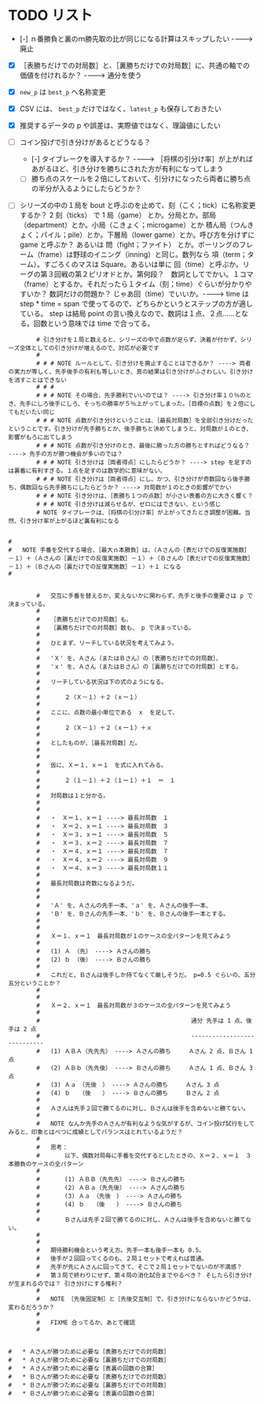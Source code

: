 # TODO リスト

* [-] ｎ番勝負と裏のｍ勝先取の比が同じになる計算はスキップしたい ----> 廃止
* [x] ［表勝ちだけでの対局数］と、［裏勝ちだけでの対局数］に、共通の軸での価値を付けれるか？ ----> 通分を使う
* [x] `new_p` は `best_p` へ名称変更
* [x] CSV には、 `best_p` だけではなく、`latest_p` も保存しておきたい
* [x] 推奨するデータの p や誤差は、実際値ではなく、理論値にしたい
* [ ] コイン投げで引き分けがあるとどうなる？
    * [-] タイブレークを導入するか？ ----> ［将棋の引分け率］が上がればあがるほど、引き分けを勝ちにされた方が有利になってしまう
    * [ ] 勝ち点のスケールを２倍にしておいて、引分けになったら両者に勝ち点の半分が入るようにしたらどうか？
* [ ] シリーズの中の１局を bout と呼ぶのを止めて、刻（こく；tick）に名称変更するか？ 2 刻（ticks） で 1 局（game） とか。分局とか。部局（department）とか。小局（こきょく；microgame）とか 積ん局（つんきょく；パイル；pile）とか。下層局（lower game）とか。呼び方を分けずに game と呼ぶか？ あるいは 問（fight；ファイト） とか。ボーリングのフレーム（frame）は野球のイニング（inning）と同じ。数列なら 項（term；ターム）。すごろくのマスは Square。あるいは単に 回（time）と呼ぶか。リーグの第３回戦の第２ピリオドとか。第何段？　数詞としてでかい。１コマ（frame）とするか。それだったら１タイム（刻；time）ぐらいが分かりやすいか？ 数詞だけの問題か？ じゃあ回（time）でいいか。----> time は step * time = span で使ってるので、どちらかというとステップの方が適している。 step は結局 point の言い換えなので、数詞は１点、２点……となる。回数という意味では time で合ってる。


```
        # 引き分けを１局と数えると、シリーズの中で点数が足らず、決着が付かず、シリーズ全体としての引き分けが増えるので、対応が必要です
        #
        # # # NOTE ルールとして、引き分けを廃止することはできるか？ ----> 両者の実力が等しく、先手後手の有利も等しいとき、真の結果は引き分けがふさわしい。引き分けを消すことはできない
        # # #
        # # # NOTE その場合、先手勝利でいいのでは？ ----> 引き分け率１０％のとき、先手にしろ後手にしろ、そっちの勝率が５％上がってしまった。［目標の点数］を２倍にしてもだいたい同じ
        # # # NOTE 点数が引き分けということは、［最長対局数］を全部引き分けだったということです。引き分けが先手勝ちとか、後手勝ちと決めてしまうと、対局数が１のとき、影響がもろに出てしまう
        # # # NOTE 点数が引き分けのとき、最後に勝った方の勝ちとすればどうなる？ ----> 先手の方が勝つ機会が多いのでは？
        # # # NOTE 引き分けは［両者得点］にしたらどうか？ ----> step を足すのは裏番に有利すぎる。１点を足すのは数学的に意味がない。
        # # # NOTE 引き分けは［両者得点］にし、かつ、引き分けが奇数回なら後手勝ち、偶数回なら先手勝ちにしたらどうか？ ----> 対局数が１のときの影響がでかい
        # # # NOTE 引き分けは、［表勝ち１つの点数］が小さい表番の方に大きく響く？
        # # # NOTE 引き分けは減らせるが、ゼロにはできない、という感じ
        # NOTE タイブレークは、［将棋の引分け率］が上がってきたとき調整が困難。当然、引き分け率が上がるほど裏有利になる


#
#   NOTE 手番を交代する場合、［最大ｎ本勝負］は、（Ａさんの［表だけでの反復実施数］－１）＋（Ａさんの［裏だけでの反復実施数］－１）＋（Ｂさんの［表だけでの反復実施数］－１）＋（Ｂさんの［裏だけでの反復実施数］－１）＋１ になる
#


        #   交互に手番を替えるか、変えないかに関わらず、先手と後手の重要さは p で決まっている。
        #
        #   ［表勝ちだけでの対局数］も、
        #   ［裏勝ちだけでの対局数］数も、 p で決まっている。
        #
        #   ひとまず、リーチしている状況を考えてみよう。
        #
        #   'Ｘ' を、Ａさん（またはＢさん）の［表勝ちだけでの対局数］、
        #   'ｘ' を、Ａさん（またはＢさん）の［裏勝ちだけでの対局数］とする。
        #
        #   リーチしている状況は下の式のようになる。
        #
        #       ２（Ｘ－１）＋２（ｘー１）
        #
        #   ここに、点数の最小単位である　ｘ　を足して、
        #
        #       ２（Ｘ－１）＋２（ｘー１）＋ｘ
        #
        #   としたものが、［最長対局数］だ。
        #
        #
        #   仮に、Ｘ＝１、ｘ＝１　を式に入れてみる。
        #
        #       ２（１－１）＋２（１ー１）＋１　＝　１
        #
        #   対局数は１と分かる。
        #
        #
        #   ・　Ｘ＝１、ｘ＝１ ----> 最長対局数　１
        #   ・　Ｘ＝２、ｘ＝１ ----> 最長対局数　３
        #   ・　Ｘ＝３、ｘ＝１ ----> 最長対局数　５
        #   ・　Ｘ＝３、ｘ＝２ ----> 最長対局数　７
        #   ・　Ｘ＝４、ｘ＝１ ----> 最長対局数　７
        #   ・　Ｘ＝４、ｘ＝２ ----> 最長対局数　９
        #   ・　Ｘ＝４、ｘ＝３ ----> 最長対局数１１
        #
        #   最長対局数は奇数になるようだ。
        #
        #
        #   'Ａ' を、Ａさんの先手一本、'ａ' を、Ａさんの後手一本、
        #   'Ｂ' を、Ｂさんの先手一本、'ｂ' を、Ｂさんの後手一本とする。
        #
        #
        #   Ｘ＝１、ｘ＝１　最長対局数が１のケースの全パターンを見てみよう
        #
        #   (1) Ａ （先） ----> Ａさんの勝ち
        #   (2) ｂ （後） ----> Ｂさんの勝ち
        #
        #   これだと、Ｂさんは後手しか持てなくて厳しそうだ。 p=0.5 ぐらいの、五分五分ということか？
        #
        #
        #   Ｘ＝２、ｘ＝１　最長対局数が３のケースの全パターンを見てみよう
        #
        #                                           通分 先手は 1 点、後手は 2 点
        #                                           ----------------------------
        #   (1) ＡＢＡ（先先先） ----> Ａさんの勝ち     Ａさん 2 点、Ｂさん 1 点
        #   (2) ＡＢｂ（先先後） ----> Ｂさんの勝ち     Ａさん 1 点、Ｂさん 3 点
        #   (3) Ａａ　（先後　） ----> Ａさんの勝ち     Ａさん 3 点
        #   (4) ｂ　　（後　　） ----> Ｂさんの勝ち     Ｂさん 2 点
        #
        #   Ａさんは先手２回で勝てるのに対し、Ｂさんは後手を含めないと勝てない。
        #
        #   NOTE なんか先手のＡさんが有利なような気がするが、コイン投げ試行をしてみると、印象とはべつに成績としてバランスはとれているようだ？
        #
        #   思考：
        #       以下、偶数対局毎に手番を交代するとしたときの、Ｘ＝２、ｘ＝１　３本勝負のケースの全パターン
        #       
        #       (1) ＡＢＢ（先先先） ----> Ｂさんの勝ち
        #       (2) ＡＢａ（先先後） ----> Ａさんの勝ち
        #       (3) Ａａ　（先後　） ----> Ａさんの勝ち
        #       (4) ｂ　　（後　　） ----> Ｂさんの勝ち
        #       
        #       Ｂさんは先手２回で勝てるのに対し、Ａさんは後手を含めないと勝てない。
        #   
        #   
        #   期待勝利機会という考え方。先手一本も後手一本も 0.5。
        #   後手が２回回ってくるのも、２局１セットで考えれば普通。
        #   先手が先にＡさんに回ってきて、そこで２局１セットでないのが不満感？
        #   第３局で終わりにせず、第４局の消化試合までやるべき？ そしたら引き分けが生まれるのでは？ 引き分けにする権利？
        #
        #   NOTE ［先後固定制］と［先後交互制］で、引き分けにならないかどうかは、変わるだろうか？
        #
        #   FIXME 合ってるか、あとで確認
        #


#   * Ａさんが勝つために必要な［表勝ちだけでの対局数］
#   * Ａさんが勝つために必要な［裏勝ちだけでの対局数］
#   * Ａさんが勝つために必要な［表裏の回数の合算］
#   * Ｂさんが勝つために必要な［表勝ちだけでの対局数］
#   * Ｂさんが勝つために必要な［裏勝ちだけでの対局数］
#   * Ｂさんが勝つために必要な［表裏の回数の合算］
```
